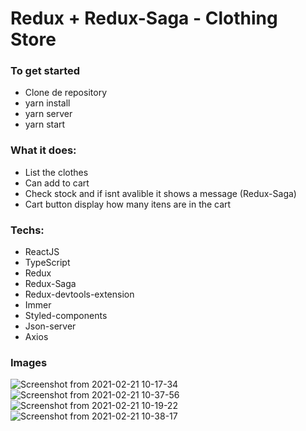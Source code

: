 # Redux + Redux-Saga - Clothing Store

### To get started
- Clone de repository
- yarn install
- yarn server
- yarn start

### What it does:
- List the clothes 
- Can add to cart
- Check stock and if isnt avalible it shows a message (Redux-Saga)
- Cart button display how many itens are in the cart

### Techs:
- ReactJS
- TypeScript
- Redux
- Redux-Saga
- Redux-devtools-extension
- Immer
- Styled-components
- Json-server
- Axios


### Images
![Screenshot from 2021-02-21 10-17-34](https://user-images.githubusercontent.com/69584272/108626548-729b5700-742f-11eb-9f11-fda86d0addaf.png)
![Screenshot from 2021-02-21 10-37-56](https://user-images.githubusercontent.com/69584272/108626816-f0139700-7430-11eb-98e6-073821ec6c45.png)
![Screenshot from 2021-02-21 10-19-22](https://user-images.githubusercontent.com/69584272/108626556-7cbd5580-742f-11eb-8172-15a3578692db.png)
![Screenshot from 2021-02-21 10-38-17](https://user-images.githubusercontent.com/69584272/108626817-f0ac2d80-7430-11eb-8b80-86ce1e06bf6a.png)
